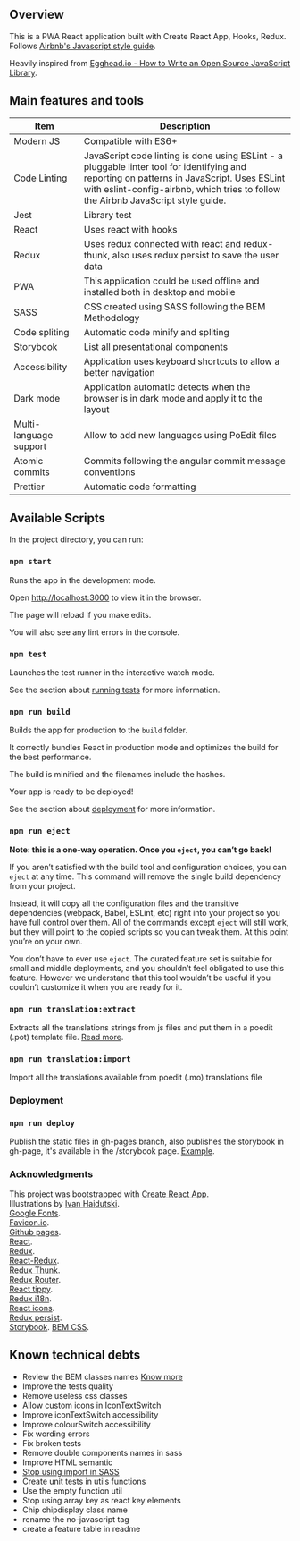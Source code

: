 ## Overview

This is a PWA React application built with Create React App, Hooks, Redux. Follows [Airbnb's Javascript style guide](https://github.com/airbnb/javascript).

Heavily inspired from [Egghead.io - How to Write an Open Source JavaScript Library](https://egghead.io/courses/how-to-write-an-open-source-javascript-library).

## Main features and tools

| Item                   | Description                                                                                                                                                                                                                     |
| ---------------------- | ------------------------------------------------------------------------------------------------------------------------------------------------------------------------------------------------------------------------------- |
| Modern JS              | Compatible with ES6+                                                                                                                                                                                                            |
| Code Linting           | JavaScript code linting is done using ESLint - a pluggable linter tool for identifying and reporting on patterns in JavaScript. Uses ESLint with eslint-config-airbnb, which tries to follow the Airbnb JavaScript style guide. |
| Jest                   | Library test                                                                                                                                                                                                                    |
| React                  | Uses react with hooks                                                                                                                                                                                                           |
| Redux                  | Uses redux connected with react and redux-thunk, also uses redux persist to save the user data                                                                                                                                  |
| PWA                    | This application could be used offline and installed both in desktop and mobile                                                                                                                                                 |
| SASS                   | CSS created using SASS following the BEM Methodology                                                                                                                                                                            |
| Code spliting          | Automatic code minify and spliting                                                                                                                                                                                              |
| Storybook              | List all presentational components                                                                                                                                                                                              |
| Accessibility          | Application uses keyboard shortcuts to allow a better navigation                                                                                                                                                                |
| Dark mode              | Application automatic detects when the browser is in dark mode and apply it to the layout                                                                                                                                       |
| Multi-language support | Allow to add new languages using PoEdit files                                                                                                                                                                                   |
| Atomic commits         | Commits following the angular commit message conventions                                                                                                                                                                        |
| Prettier               | Automatic code formatting                                                                                                                                                                                                       |

## Available Scripts

In the project directory, you can run:

### `npm start`

Runs the app in the development mode.<br />

Open [http://localhost:3000](http://localhost:3000) to view it in the browser.

The page will reload if you make edits.<br />

You will also see any lint errors in the console.

### `npm test`

Launches the test runner in the interactive watch mode.<br />

See the section about [running tests](https://facebook.github.io/create-react-app/docs/running-tests) for more information.

### `npm run build`

Builds the app for production to the `build` folder.<br />

It correctly bundles React in production mode and optimizes the build for the best performance.

The build is minified and the filenames include the hashes.<br />

Your app is ready to be deployed!

See the section about [deployment](https://facebook.github.io/create-react-app/docs/deployment) for more information.

### `npm run eject`

**Note: this is a one-way operation. Once you `eject`, you can’t go back!**

If you aren’t satisfied with the build tool and configuration choices, you can `eject` at any time. This command will remove the single build dependency from your project.

Instead, it will copy all the configuration files and the transitive dependencies (webpack, Babel, ESLint, etc) right into your project so you have full control over them. All of the commands except `eject` will still work, but they will point to the copied scripts so you can tweak them. At this point you’re on your own.

You don’t have to ever use `eject`. The curated feature set is suitable for small and middle deployments, and you shouldn’t feel obligated to use this feature. However we understand that this tool wouldn’t be useful if you couldn’t customize it when you are ready for it.

### `npm run translation:extract`

Extracts all the translations strings from js files and put them in a poedit (.pot) template file. [Read more](https://medium.com/front-end-weekly/3-improving-the-translations-in-your-code-dabdd1356679).

### `npm run translation:import`

Import all the translations available from poedit (.mo) translations file

### Deployment

### `npm run deploy`

Publish the static files in gh-pages branch, also publishes the storybook in gh-page, it's available in the /storybook page. [Example](https://notes.rxluz.dev/storybook).

### Acknowledgments

This project was bootstrapped with [Create React App](https://github.com/facebook/create-react-app).<br />
Illustrations by [Ivan Haidutski](https://dribbble.com/Ivan_Haidutski).<br />
[Google Fonts](https://fonts.google.com/).<br />
[Favicon.io](https://favicon.io/favicon-generator/).<br />
[Github pages](https://pages.github.com/).<br />
[React](https://reactjs.org/).<br />
[Redux](https://redux.js.org/).<br />
[React-Redux](https://react-redux.js.org/).<br />
[Redux Thunk](https://github.com/reduxjs/redux-thunk).<br />
[Redux Router](https://reacttraining.com/react-router/web/guides/quick-start).<br />
[React tippy](https://www.npmjs.com/package/react-tippy).<br />
[Redux i18n](https://github.com/APSL/redux-i18n).<br />
[React icons](https://react-icons.github.io/).<br />
[Redux persist](https://github.com/rt2zz/redux-persist).<br />
[Storybook](https://storybook.js.org/).
[BEM CSS](http://getbem.com/introduction/).

## Known technical debts

- Review the BEM classes names [Know more](https://seesparkbox.com/foundry/bem_by_example)
- Improve the tests quality
- Remove useless css classes
- Allow custom icons in IconTextSwitch
- Improve iconTextSwitch accessibility
- Improve colourSwitch accessibility
- Fix wording errors
- Fix broken tests
- Remove double components names in sass
- Improve HTML semantic
- [Stop using import in SASS](https://github.com/sass/sass/blob/master/accepted/module-system.md#timeline)
- Create unit tests in utils functions
- Use the empty function util
- Stop using array key as react key elements
- Chip chipdisplay class name
- rename the no-javascript tag
- create a feature table in readme
